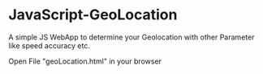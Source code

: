 # JavaScript-GeoLocation
A simple JS WebApp to determine your Geolocation with other Parameter like speed accuracy etc.

Open File "geoLocation.html" in your browser

